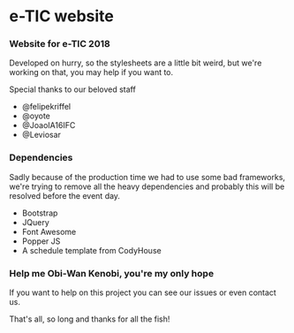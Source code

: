 # e-TIC website

### Website for e-TIC 2018
Developed on hurry, so the stylesheets are a little bit weird, but we're working on that, you may help if you want to.

Special thanks to our beloved staff

 - @felipekriffel 
 - @oyote
 - @JoaoIA16IFC
 - @Leviosar
 
### Dependencies

Sadly because of the production time we had to use some bad frameworks, we're trying to remove all the heavy dependencies and probably this will be resolved before the event day.

 - Bootstrap 
 - JQuery
 - Font Awesome
 - Popper JS
 - A schedule template from CodyHouse
 
 ### Help me Obi-Wan Kenobi, you're my only hope
 
 If you want to help on this project you can see our issues or even contact us.
 
 That's all, so long and thanks for all the fish!
